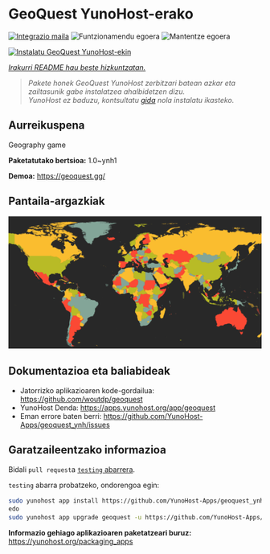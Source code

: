 <!--
Ohart ongi: README hau automatikoki sortu da <https://github.com/YunoHost/apps/tree/master/tools/readme_generator>ri esker
EZ editatu eskuz.
-->

# GeoQuest YunoHost-erako

[![Integrazio maila](https://apps.yunohost.org/badge/integration/geoquest)](https://ci-apps.yunohost.org/ci/apps/geoquest/)
![Funtzionamendu egoera](https://apps.yunohost.org/badge/state/geoquest)
![Mantentze egoera](https://apps.yunohost.org/badge/maintained/geoquest)

[![Instalatu GeoQuest YunoHost-ekin](https://install-app.yunohost.org/install-with-yunohost.svg)](https://install-app.yunohost.org/?app=geoquest)

*[Irakurri README hau beste hizkuntzatan.](./ALL_README.md)*

> *Pakete honek GeoQuest YunoHost zerbitzari batean azkar eta zailtasunik gabe instalatzea ahalbidetzen dizu.*  
> *YunoHost ez baduzu, kontsultatu [gida](https://yunohost.org/install) nola instalatu ikasteko.*

## Aurreikuspena

Geography game


**Paketatutako bertsioa:** 1.0~ynh1

**Demoa:** <https://geoquest.gg/>

## Pantaila-argazkiak

![GeoQuest(r)en pantaila-argazkia](./doc/screenshots/screenshot.png)

## Dokumentazioa eta baliabideak

- Jatorrizko aplikazioaren kode-gordailua: <https://github.com/woutdp/geoquest>
- YunoHost Denda: <https://apps.yunohost.org/app/geoquest>
- Eman errore baten berri: <https://github.com/YunoHost-Apps/geoquest_ynh/issues>

## Garatzaileentzako informazioa

Bidali `pull request`a [`testing` abarrera](https://github.com/YunoHost-Apps/geoquest_ynh/tree/testing).

`testing` abarra probatzeko, ondorengoa egin:

```bash
sudo yunohost app install https://github.com/YunoHost-Apps/geoquest_ynh/tree/testing --debug
edo
sudo yunohost app upgrade geoquest -u https://github.com/YunoHost-Apps/geoquest_ynh/tree/testing --debug
```

**Informazio gehiago aplikazioaren paketatzeari buruz:** <https://yunohost.org/packaging_apps>
